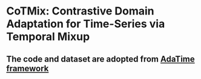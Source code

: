# CoTMix:  Contrastive Domain Adaptation for Time-Series via Temporal Mixup

## The code and dataset are adopted from [AdaTime framework](https://github.com/emadeldeen24/AdaTime)
